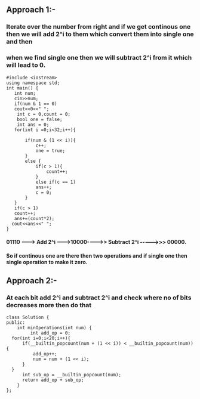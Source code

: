 ## Approach 1:-
### Iterate over the number from right and if we get continous one then we will add 2^i to them which convert them into single one and then 
### when we find single one then we will subtract 2^i from it which will lead to 0.

```
#include <iostream>
using namespace std;
int main() {
   int num;
   cin>>num;
   if(num & 1 == 0)
   cout<<0<<" ";
    int c = 0,count = 0;
    bool one = false;
    int ans = 0;
   for(int i =0;i<32;i++){
      
       if(num & (1 << i)){
           c++;
           one = true;
       }
       else {
           if(c > 1){
               count++;
           }
           else if(c == 1)
           ans++;
           c = 0;
       }
   }
   if(c > 1)
   count++;
   ans+=(count*2);
  cout<<ans<<" ";  
}
```

#### 01110 ---> Add 2^i --->10000---->> Subtract 2^i ----->>> 00000.
#### So if continous one are there then two operations and if single one then single operation to make it zero.

## Approach 2:-
### At each bit add 2^i and subtract 2^i and check where no of bits decreases more then do that 
```
class Solution {
public:
    int minOperations(int num) {
         int add_op = 0;
  for(int i=0;i<20;i++){
      if(__builtin_popcount(num + (1 << i)) < __builtin_popcount(num)){
          add_op++;
          num = num + (1 << i);
      }
  }
      int sub_op = __builtin_popcount(num);
      return add_op + sub_op;
    }
};
